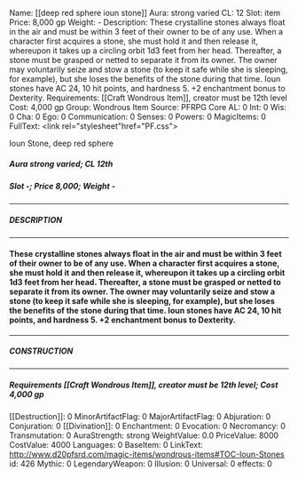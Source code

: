 Name: [[deep red sphere ioun stone]]
Aura: strong varied
CL: 12
Slot: item
Price: 8,000 gp
Weight: -
Description: These crystalline stones always float in the air and must be within 3 feet of their owner to be of any use. When a character first acquires a stone, she must hold it and then release it, whereupon it takes up a circling orbit 1d3 feet from her head. Thereafter, a stone must be grasped or netted to separate it from its owner. The owner may voluntarily seize and stow a stone (to keep it safe while she is sleeping, for example), but she loses the benefits of the stone during that time. Ioun stones have AC 24, 10 hit points, and hardness 5. +2 enchantment bonus to Dexterity.
Requirements: [[Craft Wondrous Item]], creator must be 12th level
Cost: 4,000 gp
Group: Wondrous Item
Source: PFRPG Core
AL: 0
Int: 0
Wis: 0
Cha: 0
Ego: 0
Communication: 0
Senses: 0
Powers: 0
MagicItems: 0
FullText: <link rel="stylesheet"href="PF.css"><div class="heading"><p class="alignleft">Ioun Stone, deep red sphere</p><div style="clear: both;"></div></div><div><h5><b>Aura </b>strong varied; <b>CL </b>12th</h5><h5><b>Slot </b>-; <b>Price </b>8,000; <b>Weight </b>-</h5></div><hr/><div><h5><b>DESCRIPTION</b></h5></div><hr/><div><h4><p>These crystalline stones always float in the air and must be within 3 feet of their owner to be of any use. When a character first acquires a stone, she must hold it and then release it, whereupon it takes up a circling orbit 1d3 feet from her head. Thereafter, a stone must be grasped or netted to separate it from its owner. The owner may voluntarily seize and stow a stone (to keep it safe while she is sleeping, for example), but she loses the benefits of the stone during that time. Ioun stones have AC 24, 10 hit points, and hardness 5. +2 enchantment bonus to Dexterity.</p></h4></div><hr/><div><h5><b>CONSTRUCTION</b></h5></div><hr/><div><h5><b>Requirements </b>[[Craft Wondrous Item]], creator must be 12th level; <b>Cost </b>4,000 gp</h5></div>
[[Destruction]]: 0
MinorArtifactFlag: 0
MajorArtifactFlag: 0
Abjuration: 0
Conjuration: 0
[[Divination]]: 0
Enchantment: 0
Evocation: 0
Necromancy: 0
Transmutation: 0
AuraStrength: strong
WeightValue: 0.0
PriceValue: 8000
CostValue: 4000
Languages: 0
BaseItem: 0
LinkText: http://www.d20pfsrd.com/magic-items/wondrous-items#TOC-Ioun-Stones
id: 426
Mythic: 0
LegendaryWeapon: 0
Illusion: 0
Universal: 0
effects: 0
